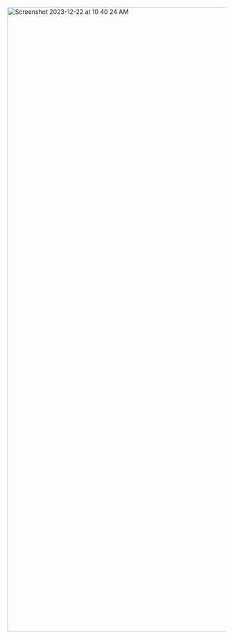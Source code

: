 <img width="1440" alt="Screenshot 2023-12-22 at 10 40 24 AM" src="https://github.com/wongella123/MovieWebsite/assets/121847745/90a8be79-b84e-4998-88fe-88c3e95207f0">
